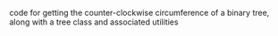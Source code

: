 code for getting the counter-clockwise circumference of a binary tree, along with a tree class and associated utilities
